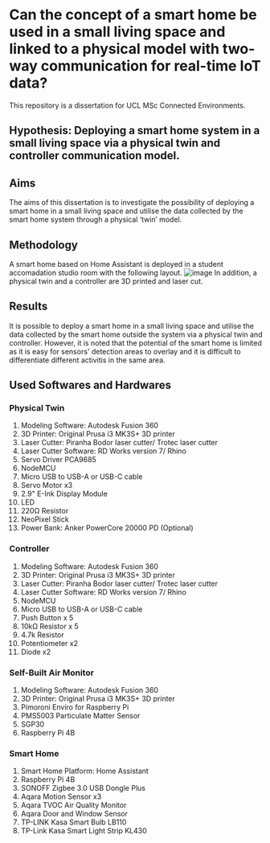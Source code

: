 # Can the concept of a smart home be used in a small living space and linked to a physical model with two-way communication for real-time IoT data?
This repository is a dissertation for UCL MSc Connected Environments.

## Hypothesis: Deploying a smart home system in a small living space via a physical twin and controller communication model.

## Aims
The aims of this dissertation is to investigate the possibility of deploying a smart home in a small living space and utilise the data collected by the smart home system through a physical ‘twin’ model. 

## Methodology 
A smart home based on Home Assistant is deployed in a student accomadation studio room with the following layout.
![image](https://user-images.githubusercontent.com/91946874/184563082-746f74e4-83db-4650-84e4-a6540e78fa75.png)
In addition, a physical twin and a controller are 3D printed and laser cut.

## Results
It is possible to deploy a smart home in a small living space and utilise the data collected by the smart home outside the system via a physical twin and controller. However, it is noted that the potential of the smart home is limited as it is easy for sensors' detection areas to overlay and it is difficult to differentiate different activitis in the same area.

## Used Softwares and Hardwares
### Physical Twin
1. Modeling Software: Autodesk Fusion 360
2. 3D Printer: Original Prusa i3 MK3S+ 3D printer
3. Laser Cutter: Piranha Bodor laser cutter/ Trotec laser cutter
4. Laser Cutter Software: RD Works version 7/ Rhino
5. Servo Driver PCA9685
6. NodeMCU
7. Micro USB to USB-A or USB-C cable
8. Servo Motor x3
9.  2.9" E-Ink Display Module
10. LED
11. 220Ω Resistor
12. NeoPixel Stick
13. Power Bank: Anker PowerCore 20000 PD (Optional)

### Controller
1. Modeling Software: Autodesk Fusion 360
2. 3D Printer: Original Prusa i3 MK3S+ 3D printer
3. Laser Cutter: Piranha Bodor laser cutter/ Trotec laser cutter
4. Laser Cutter Software: RD Works version 7/ Rhino
6. NodeMCU
7. Micro USB to USB-A or USB-C cable
8. Push Button x 5
9. 10kΩ Resistor x 5
10. 4.7k Resistor
11. Potentiometer x2
12. Diode x2

### Self-Built Air Monitor
1. Modeling Software: Autodesk Fusion 360
2. 3D Printer: Original Prusa i3 MK3S+ 3D printer
3. Pimoroni Enviro for Raspberry Pi
4. PMS5003 Particulate Matter Sensor
5. SGP30
6. Raspberry Pi 4B

### Smart Home
1. Smart Home Platform: Home Assistant
2. Raspberry Pi 4B
3. SONOFF Zigbee 3.0 USB Dongle Plus
4. Aqara Motion Sensor x3
5. Aqara TVOC Air Quality Monitor
6. Aqara Door and Window Sensor
7. TP-LINK Kasa Smart Bulb LB110
8. TP-Link Kasa Smart Light Strip KL430
